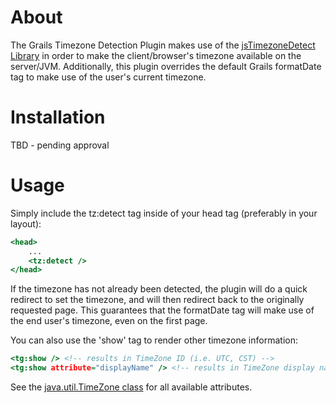 # About
The Grails Timezone Detection Plugin makes use of the
[jsTimezoneDetect Library](http://pellepim.bitbucket.org/jstz/) in order to make the
client/browser's timezone available on the server/JVM.  Additionally, this plugin overrides
the default Grails formatDate tag to make use of the user's current timezone.

# Installation

TBD - pending approval

# Usage

Simply include the tz:detect tag inside of your head tag (preferably in your layout):

```rhtml
<head>
    ...
    <tz:detect />
</head>
```

If the timezone has not already been detected, the plugin will do a quick redirect to set the timezone,
and will then redirect back to the originally requested page.  This guarantees that the formatDate tag
will make use of the end user's timezone, even on the first page.

You can also use the 'show' tag to render other timezone information:

```rhtml
<tg:show /> <!-- results in TimeZone ID (i.e. UTC, CST) -->
<tg:show attribute="displayName" /> <!-- results in TimeZone display name (i.e. Universal Time Coordinated, America/Chicago, etc) -->
```

See the [java.util.TimeZone class](http://docs.oracle.com/javase/7/docs/api/java/util/TimeZone.html) for all available attributes.